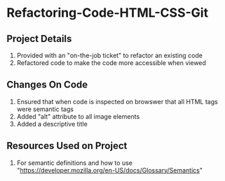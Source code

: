 # Refactoring-Code-HTML-CSS-Git

## Project Details
1. Provided with an "on-the-job ticket" to refactor an existing code
2. Refactored code to make the code more accessible when viewed

## Changes On Code
1. Ensured that when code is inspected on browswer that all HTML tags were semantic tags
2. Added "alt" attribute to all image elements 
3. Added a descriptive title

## Resources Used on Project
1. For semantic definitions and how to use "https://developer.mozilla.org/en-US/docs/Glossary/Semantics"